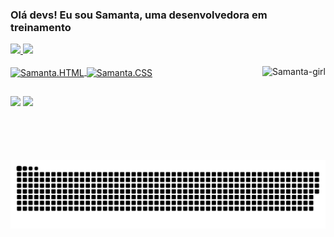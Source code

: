 ### Olá devs! Eu sou Samanta, uma desenvolvedora em treinamento

<div>
  <a href="https://github.com/samantabarros">
  <img height="180cm" src = "https://github-readme-stats.vercel.app/api?username=samantabarros&show_icons=true&theme=midnight-purple&include_all_commits=true&count_private=true"/>
    <img height="180cm" src = "https://github-readme-stats.vercel.app/api/top-langs/?username=samantabarros&theme=midnight-purple&langs_count=16" />
</div>
  
<div style="display: inline_block"><br>
  <img align="center" alt="Samanta.HTML" height="30" width="40" src='https://cdn.jsdelivr.net/gh/devicons/devicon/icons/html5/html5-original.svg'>
  <img align="center" alt="Samanta.CSS" height="30" width="40" src='https://cdn.jsdelivr.net/gh/devicons/devicon/icons/css3/css3-original.svg'>
  <img align="right" height="150cm" alt="Samanta-girl" src="https://media.giphy.com/media/9EatplxEzlxDHM9BK7/giphy.gif">
</div>
  
##
  <div>
    <a href="samantasouza093@gmail.com" target"_blank"><img src="https://img.shields.io/badge/Gmail-D14836?style=for-the-badge&logo=gmail&logoColor=white" target="_blank"></a>
    <a href="https://linkedin.com/in/samantabarros" target"_blank"><img src="https://img.shields.io/badge/LinkedIn-0077B5?style=for-the-badge&logo=linkedin&logoColor=white"target"_blank"></a>
                        
  </div>
  
  ![Snake animation](https://github.com/samantabarros/samantabarros/blob/output/github-contribution-grid-snake.svg)
  
  
